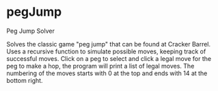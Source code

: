 # pegJump
Peg Jump Solver

Solves the classic game "peg jump" that can be found at Cracker Barrel.  Uses a recursive function to simulate possible moves, keeping track of successful moves.  Click on a peg to select and click a legal move for the peg to make a hop, the program will print a list of legal moves.  The numbering of the moves starts with 0 at the top and ends with 14 at the bottom right.
